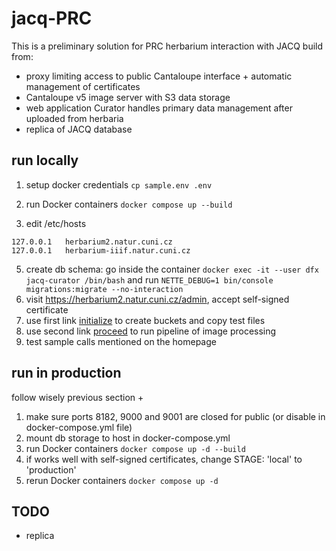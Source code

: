 # jacq-PRC
This is a preliminary solution for PRC herbarium interaction with JACQ build from:
* proxy limiting access to public Cantaloupe interface + automatic management of certificates
* Cantaloupe v5 image server with S3 data storage
* web application Curator handles primary data management after uploaded from herbaria
* replica of JACQ database

## run locally
1) setup docker credentials ```cp sample.env .env ```

3) run Docker containers  ```docker compose up --build```
4) edit /etc/hosts
```
127.0.0.1	herbarium2.natur.cuni.cz
127.0.0.1	herbarium-iiif.natur.cuni.cz
```

5) create db schema: go inside the container ```docker exec -it --user dfx jacq-curator /bin/bash``` and run ```NETTE_DEBUG=1 bin/console migrations:migrate --no-interaction```
6) visit https://herbarium2.natur.cuni.cz/admin, accept self-signed certificate
7) use first link [initialize](https://herbarium2.natur.cuni.cz/admin/home/initialize) to create buckets and copy test files
8) use second link [proceed](https://herbarium2.natur.cuni.cz/admin/home/proceed) to run pipeline of image processing
9) test sample calls mentioned on the homepage

## run in production
follow wisely previous section +
1) make sure ports 8182, 9000 and 9001 are closed for public (or disable in docker-compose.yml file)
2) mount db storage to host in docker-compose.yml
3) run Docker containers ```docker compose up -d --build```
4) if works well with self-signed certificates, change STAGE: 'local' to 'production'
5) rerun Docker containers ```docker compose up -d```

## TODO
* replica
